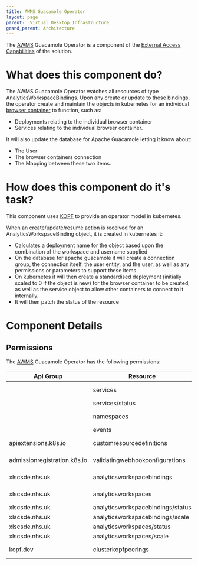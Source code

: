 ```yaml
---
title: AWMS Guacamole Operator
layout: page
parent:  Virtual Desktop Infrastructure
grand_parent: Architecture
---
```



The [AWMS](https://lsc-sde.github.io/lsc-sde/AWMS.html) Guacamole Operator is a component of the [External Access Capabilities](https://lsc-sde.github.io/lsc-sde/External-Access.html) of the solution.

# What does this component do?
The AWMS Guacamole Operator watches all resources of type [AnalyticsWorkspaceBindings](https://lsc-sde.github.io/lsc-sde/AMWS/Custom-Resources/AnalyticsWorkspaceBindings.html). Upon any create or update to these bindings, the operator create and maintain the objects in kubernetes for an individual [browser container](https://lsc-sde.github.io/lsc-sde/External-Access/Browser-Container.html) to function, such as:
* Deployments relating to the individual browser container
* Services relating to the individual browser container.


It will also update the database for Apache Guacamole letting it know about:
* The User
* The browser containers connection
* The Mapping between these two items. 

# How does this component do it's task?
This component uses [KOPF](https://lsc-sde.github.io/lsc-sde/Developer-Guide/KOPF.html) to provide an operator model in kubernetes. 

When an create/update/resume action is received for an AnalyticsWorkspaceBinding object, it is created in kubernetes it:
* Calculates a deployment name for the object based upon the combination of the workspace and username supplied
* On the database for apache guacamole it will create a connection group, the connection itself, the user entity, and the user, as well as any permissions or parameters to support these items.
* On kubernetes it will then create a standardised deployment (initially scaled to 0 if the object is new) for the browser container to be created, as well as the service object to allow other containers to connect to it internally. 
* It will then patch the status of the resource 

# Component Details
## Permissions
The [AWMS](https://lsc-sde.github.io/lsc-sde/AWMS.html) Guacamole Operator has the following permissions:

| Api Group | Resource | Permissions |
| --- | --- | --- |
| | services | get, watch, list |
| | services/status | patch |
| | namespaces | get, watch, list |
| | events | create |
| apiextensions.k8s.io | customresourcedefinitions | get, watch, list |
| admissionregistration.k8s.io | validatingwebhookconfigurations | create, patch |
| xlscsde.nhs.uk | analyticsworkspacebindings | get, watch, list, patch |
| xlscsde.nhs.uk | analyticsworkspaces | get, watch, list, patch |
| xlscsde.nhs.uk | analyticsworkspacebindings/status | patch |
| xlscsde.nhs.uk | analyticsworkspacebindings/scale | patch |
| xlscsde.nhs.uk | analyticsworkspaces/status | patch |
| xlscsde.nhs.uk | analyticsworkspaces/scale | patch |
| kopf.dev | clusterkopfpeerings | list, watch, get, patch |